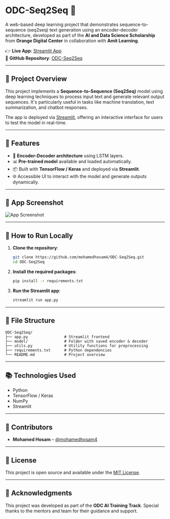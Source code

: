 
# ODC-Seq2Seq 🚀

A web-based deep learning project that demonstrates sequence-to-sequence (seq2seq) text generation using an encoder-decoder architecture, developed as part of the **AI and Data Science Scholarship** from **Orange Digital Center** in collaboration with **Amit Learning**.


👉 **Live App**: [Streamlit App](https://odc-seq2seq.streamlit.app/)  
📁 **GitHub Repository**: [ODC-Seq2Seq](https://github.com/mohamedhosam4/ODC-Seq2Seq)

---

## 🧠 Project Overview

This project implements a **Sequence-to-Sequence (Seq2Seq)** model using deep learning techniques to process input text and generate relevant output sequences. It's particularly useful in tasks like machine translation, text summarization, and chatbot responses.

The app is deployed via [Streamlit](https://streamlit.io/), offering an interactive interface for users to test the model in real-time.

---

## 🔧 Features

- 🧾 **Encoder-Decoder architecture** using LSTM layers.
- 📊 **Pre-trained model** available and loaded automatically.
- 📦 Built with **TensorFlow / Keras** and deployed via **Streamlit**.
- 🌐 Accessible UI to interact with the model and generate outputs dynamically.

---

## 📸 App Screenshot

![App Screenshot](https://odc-seq2seq.streamlit.app/_static/screenshot.png) <!-- Add a real screenshot if available -->

---

## 🚀 How to Run Locally

1. **Clone the repository**:

   ```bash
   git clone https://github.com/mohamedhosam4/ODC-Seq2Seq.git
   cd ODC-Seq2Seq
   ```

2. **Install the required packages**:

   ```bash
   pip install -r requirements.txt
   ```

3. **Run the Streamlit app**:

   ```bash
   streamlit run app.py
   ```

---

## 📁 File Structure

```
ODC-Seq2Seq/
├── app.py                # Streamlit frontend
├── model/                # Folder with saved encoder & decoder
├── utils.py              # Utility functions for preprocessing
├── requirements.txt      # Python dependencies
└── README.md             # Project overview
```

---

## 📚 Technologies Used

- Python
- TensorFlow / Keras
- NumPy
- Streamlit

---

## 🤝 Contributors

- **Mohamed Hosam** – [@mohamedhosam4](https://github.com/mohamedhosam4)

---

## 📄 License

This project is open source and available under the [MIT License](LICENSE).

---

## 🌟 Acknowledgments

This project was developed as part of the **ODC AI Training Track**. Special thanks to the mentors and team for their guidance and support.
